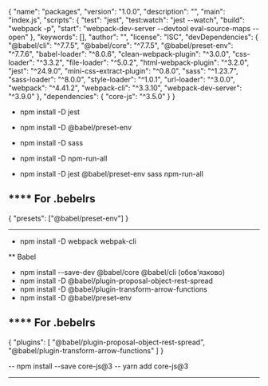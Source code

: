 {
"name": "packages",
"version": "1.0.0",
"description": "",
"main": "index.js",
"scripts": {
"test": "jest",
"test:watch": "jest --watch",
"build": "webpack -p",
"start": "webpack-dev-server --devtool eval-source-maps --open"
},
"keywords": [],
"author": "",
"license": "ISC",
"devDependencies": {
"@babel/cli": "^7.7.5",
"@babel/core": "^7.7.5",
"@babel/preset-env": "^7.7.6",
"babel-loader": "^8.0.6",
"clean-webpack-plugin": "^3.0.0",
"css-loader": "^3.3.2",
"file-loader": "^5.0.2",
"html-webpack-plugin": "^3.2.0",
"jest": "^24.9.0",
"mini-css-extract-plugin": "^0.8.0",
"sass": "^1.23.7",
"sass-loader": "^8.0.0",
"style-loader": "^1.0.1",
"url-loader": "^3.0.0",
"webpack": "^4.41.2",
"webpack-cli": "^3.3.10",
"webpack-dev-server": "^3.9.0"
},
"dependencies": {
"core-js": "^3.5.0"
}
}

- npm install -D jest
- npm install -D @babel/preset-env
- npm install -D sass
- npm install -D npm-run-all

- npm install -D jest @babel/preset-env sass npm-run-all

## \*\*\*\* For .bebelrs

{
"presets": ["@babel/preset-env"]
}

---

- npm install -D webpack webpak-cli

\*\* Babel

- npm install --save-dev @babel/core @babel/cli (обов'язково)
- npm install -D @babel/plugin-proposal-object-rest-spread
- npm install -D @babel/plugin-transform-arrow-functions
- npm install -D @babel/preset-env

## \*\*\*\* For .bebelrs

{
"plugins": [
"@babel/plugin-proposal-object-rest-spread",
"@babel/plugin-transform-arrow-functions"
]
}

-- npm install --save core-js@3
-- yarn add core-js@3

---
